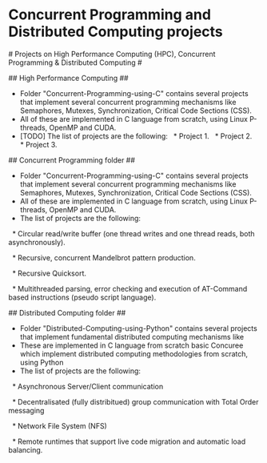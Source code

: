# Concurrent Programming and Distributed Computing projects



\# Projects on High Performance Computing (HPC), Concurrent Programming \& Distributed Computing #

\## High Performance Computing ##

* Folder "Concurrent-Programming-using-C" contains several projects that implement several concurrent programming mechanisms like Semaphores, Mutexes, Synchronization, Critical Code Sections (CSS).
* All of these are implemented in C language from scratch, using Linux P-threads, OpenMP and CUDA.
* [TODO] The list of projects are the following:
&nbsp; \* Project 1.
&nbsp; \* Project 2.
&nbsp; \* Project 3.

\## Concurrent Programming folder ##

* Folder "Concurrent-Programming-using-C" contains several projects that implement several concurrent programming mechanisms like Semaphores, Mutexes, Synchronization, Critical Code Sections (CSS).
* All of these are implemented in C language from scratch, using Linux P-threads, OpenMP and CUDA.
* The list of projects are the following:

&nbsp; \* Circular read/write buffer (one thread writes and one thread reads, both asynchronously).

&nbsp; \* Recursive, concurrent Mandelbrot pattern production.

&nbsp; \* Recursive Quicksort.

&nbsp; \* Multithreaded parsing, error checking and execution of AT-Command based instructions (pseudo script language).





\## Distributed Computing folder ##



* Folder "Distributed-Computing-using-Python" contains several projects that implement fundamental distributed computing mechanisms like 
* These are implemented in C language from scratch basic Concuree which implement distributed computing methodologies from scratch, using Python
* The list of projects are the following:

&nbsp; \* Asynchronous Server/Client communication

&nbsp; \* Decentralisated (fully distribitued) group communication with Total Order messaging

&nbsp; \* Network File System (NFS)

&nbsp; \* Remote runtimes that support live code migration and automatic load balancing.

&nbsp; 

